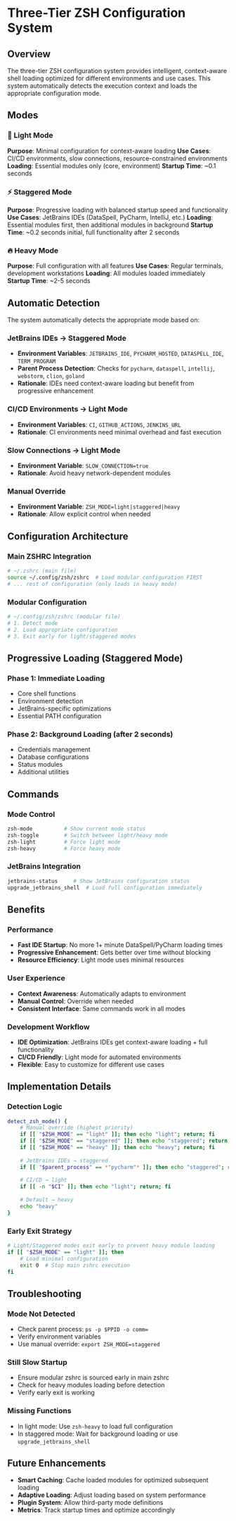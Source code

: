 # Three-Tier ZSH Configuration System

## Overview

The three-tier ZSH configuration system provides intelligent, context-aware shell loading optimized for different environments and use cases. This system automatically detects the execution context and loads the appropriate configuration mode.

## Modes

### 🚀 Light Mode
**Purpose**: Minimal configuration for context-aware loading
**Use Cases**: CI/CD environments, slow connections, resource-constrained environments
**Loading**: Essential modules only (core, environment)
**Startup Time**: ~0.1 seconds

### ⚡ Staggered Mode  
**Purpose**: Progressive loading with balanced startup speed and functionality
**Use Cases**: JetBrains IDEs (DataSpell, PyCharm, IntelliJ, etc.)
**Loading**: Essential modules first, then additional modules in background
**Startup Time**: ~0.2 seconds initial, full functionality after 2 seconds

### 🔥 Heavy Mode
**Purpose**: Full configuration with all features
**Use Cases**: Regular terminals, development workstations
**Loading**: All modules loaded immediately
**Startup Time**: ~2-5 seconds

## Automatic Detection

The system automatically detects the appropriate mode based on:

### JetBrains IDEs → Staggered Mode
- **Environment Variables**: `JETBRAINS_IDE`, `PYCHARM_HOSTED`, `DATASPELL_IDE`, `TERM_PROGRAM`
- **Parent Process Detection**: Checks for `pycharm`, `dataspell`, `intellij`, `webstorm`, `clion`, `goland`
- **Rationale**: IDEs need context-aware loading but benefit from progressive enhancement

### CI/CD Environments → Light Mode
- **Environment Variables**: `CI`, `GITHUB_ACTIONS`, `JENKINS_URL`
- **Rationale**: CI environments need minimal overhead and fast execution

### Slow Connections → Light Mode
- **Environment Variable**: `SLOW_CONNECTION=true`
- **Rationale**: Avoid heavy network-dependent modules

### Manual Override
- **Environment Variable**: `ZSH_MODE=light|staggered|heavy`
- **Rationale**: Allow explicit control when needed

## Configuration Architecture

### Main ZSHRC Integration
```bash
# ~/.zshrc (main file)
source ~/.config/zsh/zshrc  # Load modular configuration FIRST
# ... rest of configuration (only loads in heavy mode)
```

### Modular Configuration
```bash
# ~/.config/zsh/zshrc (modular file)
# 1. Detect mode
# 2. Load appropriate configuration
# 3. Exit early for light/staggered modes
```

## Progressive Loading (Staggered Mode)

### Phase 1: Immediate Loading
- Core shell functions
- Environment detection
- JetBrains-specific optimizations
- Essential PATH configuration

### Phase 2: Background Loading (after 2 seconds)
- Credentials management
- Database configurations
- Status modules
- Additional utilities

## Commands

### Mode Control
```bash
zsh-mode          # Show current mode status
zsh-toggle        # Switch between light/heavy mode
zsh-light         # Force light mode
zsh-heavy         # Force heavy mode
```

### JetBrains Integration
```bash
jetbrains-status     # Show JetBrains configuration status
upgrade_jetbrains_shell  # Load full configuration immediately
```

## Benefits

### Performance
- **Fast IDE Startup**: No more 1+ minute DataSpell/PyCharm loading times
- **Progressive Enhancement**: Gets better over time without blocking
- **Resource Efficiency**: Light mode uses minimal resources

### User Experience
- **Context Awareness**: Automatically adapts to environment
- **Manual Control**: Override when needed
- **Consistent Interface**: Same commands work in all modes

### Development Workflow
- **IDE Optimization**: JetBrains IDEs get context-aware loading + full functionality
- **CI/CD Friendly**: Light mode for automated environments
- **Flexible**: Easy to customize for different use cases

## Implementation Details

### Detection Logic
```bash
detect_zsh_mode() {
    # Manual override (highest priority)
    if [[ "$ZSH_MODE" == "light" ]]; then echo "light"; return; fi
    if [[ "$ZSH_MODE" == "staggered" ]]; then echo "staggered"; return; fi
    if [[ "$ZSH_MODE" == "heavy" ]]; then echo "heavy"; return; fi
    
    # JetBrains IDEs → staggered
    if [[ "$parent_process" == *"pycharm"* ]]; then echo "staggered"; return; fi
    
    # CI/CD → light
    if [[ -n "$CI" ]]; then echo "light"; return; fi
    
    # Default → heavy
    echo "heavy"
}
```

### Early Exit Strategy
```bash
# Light/Staggered modes exit early to prevent heavy module loading
if [[ "$ZSH_MODE" == "light" ]]; then
    # Load minimal configuration
    exit 0  # Stop main zshrc execution
fi
```

## Troubleshooting

### Mode Not Detected
- Check parent process: `ps -p $PPID -o comm=`
- Verify environment variables
- Use manual override: `export ZSH_MODE=staggered`

### Still Slow Startup
- Ensure modular zshrc is sourced early in main zshrc
- Check for heavy modules loading before detection
- Verify early exit is working

### Missing Functions
- In light mode: Use `zsh-heavy` to load full configuration
- In staggered mode: Wait for background loading or use `upgrade_jetbrains_shell`

## Future Enhancements

- **Smart Caching**: Cache loaded modules for optimized subsequent loading
- **Adaptive Loading**: Adjust loading based on system performance
- **Plugin System**: Allow third-party mode definitions
- **Metrics**: Track startup times and optimize accordingly
